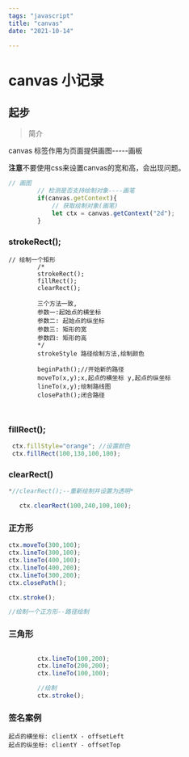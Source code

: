 ```yaml
---
tags: "javascript"
title: "canvas"
date: "2021-10-14"

---
```


# canvas 小记录

## 起步

> 简介

canvas 标签作用为页面提供画图-----画板

**注意**不要使用css来设置canvas的宽和高，会出现问题。



```javascript
// 画图
        // 检测是否支持绘制对象----画笔
        if(canvas.getContext){
            // 获取绘制对象(画笔)
            let ctx = canvas.getContext("2d");
        }
```

### strokeRect();

```
// 绘制一个矩形
        /*
        strokeRect();
        fillRect();
        clearRect();

        三个方法一致,
        参数一:起始点的横坐标
        参数二: 起始点的纵坐标
        参数三: 矩形的宽
        参数四: 矩形的高
        */
        strokeStyle 路径绘制方法,绘制颜色
        
        beginPath();//开始新的路径
        moveTo(x,y);x,起点的横坐标 y,起点的纵坐标
        lineTo(x,y);绘制路线图
        closePath();闭合路径
        
        
```





### fillRect(); 

```javascript
 ctx.fillStyle="orange"; //设置颜色
 ctx.fillRect(100,130,100,100); 
```

### clearRect()

```javascript
*//clearRect();--重新绘制并设置为透明*

   ctx.clearRect(100,240,100,100);
```

### 正方形

```javascript
ctx.moveTo(300,100);
ctx.lineTo(300,100);
ctx.lineTo(400,100);
ctx.lineTo(400,200);
ctx.lineTo(300,200);
ctx.closePath();

ctx.stroke();

//绘制一个正方形--路径绘制
```

### 三角形

```javascript

        ctx.lineTo(100,200);
        ctx.lineTo(200,200);
        ctx.lineTo(100,100);

        //绘制
        ctx.stroke();
```



### 签名案例

```
起点的横坐标: clientX - offsetLeft
起点的纵坐标: clientY - offsetTop
```



